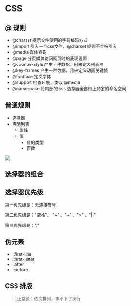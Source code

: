 # CSS #

## @ 规则 ##

- @charset	提示文件使用的字符编码方式
- @import	引入一个css文件，@charset 规则不会被引入
- @media		媒体查询
- @page		分页媒体访问网页时的表现设置
- @counter-style		产生一种数据，用来定义列表项
- @key-frames		产生一种数据，用来定义动画关键帧
- @fontface	定义字体
- @support	 检查环境，类似 @media
- @namespace	给内部的 css 选择器全部带上特定的命名空间



## 普通规则 ##

- 选择器
- 声明列表
  - 属性
  - 值
    - 值的类型
    - 函数



![](http://file.wangsijie.top/share/chongxuefed/56974c0265982b9ac84b067cd623e00.png)



## 选择器的组合 ##





## 选择器优先级 ##

第一优先级是：无连接符号

第二优先级是："空格"、 "~" 、"+" 、">" 、"||"

第三优先级是：","



## 伪元素 ##

- ::first-line
- ::first-letter
- ::after
- ::before



## CSS 排版 ##

> 正常流：依次排列，排不下了换行

